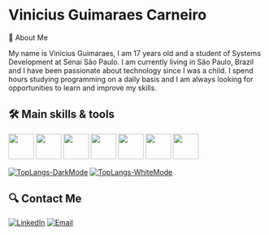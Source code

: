 # Vinicius Guimaraes Carneiro

👋 About Me

My name is Vinicius Guimaraes, I am 17 years old and a student of Systems Development at Senai São Paulo. I am currently living in São Paulo, Brazil and I have been passionate about technology since I was a child. I spend hours studying programming on a daily basis and I am always looking for opportunities to learn and improve my skills.

## 🛠️ Main skills & tools
<img src="https://cdn.jsdelivr.net/gh/devicons/devicon/icons/typescript/typescript-original.svg" width="50" height="50" /> <img src="https://cdn.jsdelivr.net/gh/devicons/devicon/icons/nodejs/nodejs-original.svg" width="50" height="50" /> <img src="https://cdn.jsdelivr.net/gh/devicons/devicon/icons/react/react-original.svg" width="50" height="50" /> <img src="https://cdn.jsdelivr.net/gh/devicons/devicon/icons/tailwindcss/tailwindcss-plain.svg" width="50" height="50" /> <img src="https://cdn.jsdelivr.net/gh/devicons/devicon/icons/nextjs/nextjs-original.svg" width="50" height="50" /> <img src="https://cdn.jsdelivr.net/gh/devicons/devicon/icons/express/express-original.svg" width="50" height="50" /> <img src="https://cdn.jsdelivr.net/gh/devicons/devicon/icons/nestjs/nestjs-plain.svg" width="50" height="50" />

[![TopLangs-DarkMode](https://github-readme-stats.vercel.app/api?username=GuimaSpace&show_icons=true&theme=dark#gh-dark-mode-only)](https://github.com/anuraghazra/github-readme-stats#gh-dark-mode-only)
[![TopLangs-WhiteMode](https://github-readme-stats.vercel.app/api?username=GuimaSpace&show_icons=true&theme=default#gh-light-mode-only)](https://github.com/anuraghazra/github-readme-stats#gh-light-mode-only)


## 🔍 Contact Me

[![LinkedIn](https://img.shields.io/badge/-LinkedIn-blue?style=flat-square&logo=Linkedin&logoColor=dark&link=https://www.linkedin.com/in/vinicius-guimar%C3%A3es-108483243/)](https://www.linkedin.com/in/vinicius-guimar%C3%A3es-108483243/)
[![Email](https://img.shields.io/badge/-Email-D14836?style=flat-square&logo=Gmail&logoColor=white&link=mailto:viniciusguimaraescarneiro@gmail.com)](mailto:viniciusguimaraescarneiro@gmail.com)
